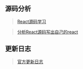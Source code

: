 ## 源码分析
> [React源码学习](https://react.iamkasong.com/#%E5%AF%BC%E5%AD%A6%E8%A7%86%E9%A2%91)

> [分析React源码写出自己的react](https://pomb.us/build-your-own-react/)

## 更新日志
> [官方更新日志](https://github.com/facebook/react/blob/master/CHANGELOG.md)

